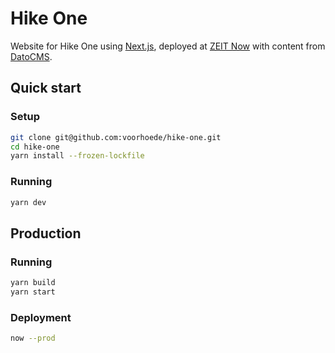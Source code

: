 # Hike One
Website for Hike One using [Next.js](https://nextjs.org/), deployed at [ZEIT Now](https://zeit.co/) with content from [DatoCMS](https://datocms.com/).

## Quick start

### Setup
```sh
git clone git@github.com:voorhoede/hike-one.git
cd hike-one
yarn install --frozen-lockfile
```

### Running
```sh
yarn dev
```

## Production

### Running
```sh
yarn build
yarn start
```

### Deployment
```sh
now --prod
```
